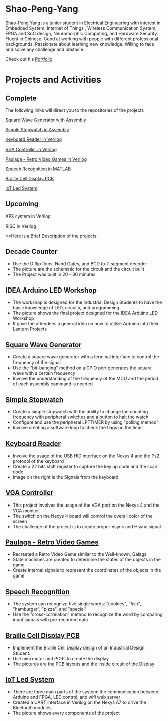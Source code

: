 # Shao-Peng-Yang

Shao-Peng Yang is a junior student in Electrical Engineering with interest in Embedded System, Internet of Things , Wireless Communication System, FPGA and SoC design, Neuromorphic Computing, and Hardware Security. Fluent in Chinese. Good at working with people with different professional backgrounds. Passionate about learning new knowledge. Willing to face and solve any challenge and obstacle.

Check out his [Portfolio](https://github.com/spypaul/Shao-Peng-Yang-s-Projects-/blob/master/Shao-Peng%20Yang's%20Portfolio.pdf)

# Projects and Activities
## Complete

The following links will direct you to the repositories of the projects

[Square Wave Generator with Assembly](https://github.com/spypaul/Square-Wave-Generator.git) 

[Simple Stopwatch in Assembly](https://github.com/spypaul/Simple-Stopwatch.git) 

[Keyboard Reader in Verilog](https://github.com/spypaul/Keyboard-Reader.git)

[VGA Controller in Verilog](https://github.com/spypaul/VGA-Controller.git)

[Paulaga - Retro Video Games in Verilog](https://github.com/spypaul/Paulaga-Retro-Video-Game.git) 

[Speech Recognition in MATLAB](https://github.com/spypaul/Speech-Recognition.git)

[Braille Cell Display PCB](https://github.com/spypaul/Braille-Cell-Display-PCB.git) 

[IoT Led System](https://github.com/spypaul/IoT-Led-System.git) 

## Upcoming

AES system in Verilog 

RISC in Verilog 

**Here is a Brief Description of the projects:

## Decade Counter
* Use the D flip flops, Nand Gates, and BCD to 7-segment decoder
* The picture are the schematic for the circuit and the circuit built
* The Project was built in 20 - 30 minutes 

## IDEA Arduino LED Workshop
* The workshop is designed for the Industrial Design Students to have the basic knowledge of LED, circuits, and programming 
* The picture shows the final project designed for the IDEA Arduino LED Workshop
* It gave the attendees a general idea on how to utilize  Arduino into their Lantern Projects

## [Square Wave Generator](https://github.com/spypaul/Square-Wave-Generator.git) 
* Create a square wave generator with a terminal interface to control the frequency of the signal
* Use the "bit-banging" method on a GPIO port generates the square wave with a certain frequency
* Involve the understanding of the frequency of the MCU and the period of each assembly command is needed

## [Simple Stopwatch](https://github.com/spypaul/Simple-Stopwatch.git) 
* Create a simple stopwatch with the ability to change the counting frequency with peripheral switches and a button to halt the watch
* Configure and use the peripheral LPTTIMER by using "polling method"
* Involve creating a software loop to check the flags on the timer

## [Keyboard Reader](https://github.com/spypaul/Keyboard-Reader.git)
* Involve the usage of the USB HID interface on the Nexys 4 and the Ps2 protocol of the keyboard
* Create a 22 bits shift register to capture the key up code and the scan code
* Image on the right is the Signals from the keyboard

## [VGA Controller](https://github.com/spypaul/VGA-Controller.git)
* This project involves the usage of the VGA port on the Nexys 4 and the VGA monitor.
* The switch on the Nexys 4 board will control the overall color of the screen
* The challenge of the project is to create proper Vsync and Hsync signal

## [Paulaga - Retro Video Games](https://github.com/spypaul/Paulaga-Retro-Video-Game.git) 
* Recreated a Retro Video Game similar to the Well-known, Galaga
* State machines are created to determine the states of the objects in the game
* Create internal signals to represent the coordinates of the objects in the game

## [Speech Recognition](https://github.com/spypaul/Speech-Recognition.git)
* The system can recognize five single words: "cookies", "fish", "hamburger", "pizza", and "special"
* Use the "cross-correlation" method to recognize the word by comparing input signals with pre-recorded data

## [Braille Cell Display PCB](https://github.com/spypaul/Braille-Cell-Display-PCB.git) 
* Implement the Braille Cell Display design of an Industrial Design Student.
* Use mini motor and PCBs to create the display
* The pictures are the PCB layouts and the inside circuit of the Display

## [IoT Led System](https://github.com/spypaul/IoT-Led-System.git) 
* There are three main parts of the system: the communication between Arduino and FPGA, LED control, and wifi web server
* Created a UART interface in Verilog on the Nexys A7 to drive the Bluetooth modules
* The picture shows every components of the project

